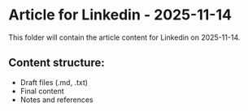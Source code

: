 # Article for Linkedin - 2025-11-14

This folder will contain the article content for Linkedin on 2025-11-14.

## Content structure:
- Draft files (.md, .txt)
- Final content
- Notes and references
